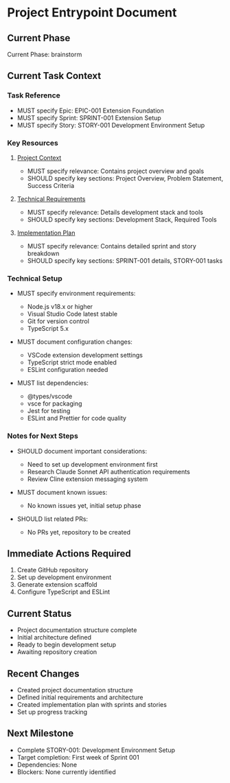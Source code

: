 # Project Entrypoint Document

## Current Phase
Current Phase: brainstorm

## Current Task Context
### Task Reference
- MUST specify Epic: EPIC-001 Extension Foundation
- MUST specify Sprint: SPRINT-001 Extension Setup
- MUST specify Story: STORY-001 Development Environment Setup

### Key Resources
1. [Project Context](project-context.md)
   - MUST specify relevance: Contains project overview and goals
   - SHOULD specify key sections: Project Overview, Problem Statement, Success Criteria

2. [Technical Requirements](technical-requirements.md)
   - MUST specify relevance: Details development stack and tools
   - SHOULD specify key sections: Development Stack, Required Tools

3. [Implementation Plan](implementation-plan.md)
   - MUST specify relevance: Contains detailed sprint and story breakdown
   - SHOULD specify key sections: SPRINT-001 details, STORY-001 tasks

### Technical Setup
- MUST specify environment requirements:
  - Node.js v18.x or higher
  - Visual Studio Code latest stable
  - Git for version control
  - TypeScript 5.x

- MUST document configuration changes:
  - VSCode extension development settings
  - TypeScript strict mode enabled
  - ESLint configuration needed

- MUST list dependencies:
  - @types/vscode
  - vsce for packaging
  - Jest for testing
  - ESLint and Prettier for code quality

### Notes for Next Steps
- SHOULD document important considerations:
  - Need to set up development environment first
  - Research Claude Sonnet API authentication requirements
  - Review Cline extension messaging system

- MUST document known issues:
  - No known issues yet, initial setup phase

- SHOULD list related PRs:
  - No PRs yet, repository to be created

## Immediate Actions Required
1. Create GitHub repository
2. Set up development environment
3. Generate extension scaffold
4. Configure TypeScript and ESLint

## Current Status
- Project documentation structure complete
- Initial architecture defined
- Ready to begin development setup
- Awaiting repository creation

## Recent Changes
- Created project documentation structure
- Defined initial requirements and architecture
- Created implementation plan with sprints and stories
- Set up progress tracking

## Next Milestone
- Complete STORY-001: Development Environment Setup
- Target completion: First week of Sprint 001
- Dependencies: None
- Blockers: None currently identified